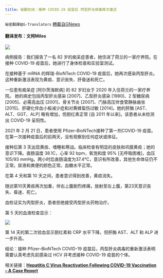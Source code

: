 ```yaml
---
title: 秘翻在线：接种 COVID-19 疫苗后 丙型肝炎病毒再次激活
---
```

`秘密翻譯組G-Translators` [轉載自GNews](https://gnews.org/zh-hans/1597707/)

#### 翻译发布：文柯Miles

![](https://assets.gnews.org/wp-content/uploads/2021/10/Cropped-1596189971AP_20190505918297-scaled.jpg)

病例报告：我们报告了一名 82 岁的痴呆症患者，她住进了荷兰的一家疗养院。在接种 COVID-19 疫苗后，她进行了身体检查和实验室测试。

在接种基于 mRNA 的辉瑞-BioNTech COVID-19 疫苗后，她再次感染丙型肝炎。这种重新激活表现为黄疸、意识丧失、肝昏迷和死亡。

一位患有痴呆症 [阿尔茨海默病] 的 82 岁妇女于 2020 年入住荷兰的一家疗养院。 她的病史包括丙型肝炎感染 [2007]、乙型肝炎感染 [1980]、2 型糖尿病 [2005]、必需高血压 [2001]、骨关节炎 [2007]、门脉高压伴食管静脉曲张 [2015]、肝硬化伴血小板减少症和对黄蜂蜇伤过敏 [2014]。她的肝酶 [AST、ALT、GGT、ALP] 略有增加，但胆红素正常 [自 2011 年以来]。该患者从未检测出 COVID-19 呈阳性。

2021 年 2 月 21 日，患者使用 Pfizer–BioNTech接种了第一剂COVID-19 疫苗。在第一次接种疫苗后的前两天，没有观察到任何症状或体征。

接种后第 3 天出现黄疸、嗜睡和寒战。临床检查有明显的皮肤和巩膜黄疸；她的意识下降。直肠温度 38.1C，心率 92 bpm，氧饱和度 95% [无呼吸困难]，血压 105/93 mmHg。两小时后直肠温度为37.4℃，意识有所改善，其他生命体征仍不正常。尿液和粪便的颜色正常。血糖水平正常。

在第 4 天和第 10 天之间，患者意识得到改善，黄疸消失。

随访第10天黄疸再次加重，伴右上腹剧烈疼痛，放射至左上腹，第23天意识丧失、昏迷、死亡。

血检证实为丙型肝炎，患者拒绝接受丙型肝炎药物治疗。

第 5 天的血液检查显示：

![](https://assets.gnews.org/wp-content/uploads/2021/10/图片-10.png)

第 14 天的第二次验血显示胆红素和 CRP 水平下降，但肝酶 AST、ALT 和 ALP 进一步升高。

结论：接种 Pfizer–BioNTech COVID-19 疫苗后，丙型肝炎病毒的重新激活表明需要认真考虑先前感染过 HCV 并考虑接种 COVID-19 疫苗的个体。

相关链接：**[Hepatitis C Virus Reactivation Following COVID-19 Vaccination – A Case Report](https://www.ncbi.nlm.nih.gov/pmc/articles/PMC8412816/)**
